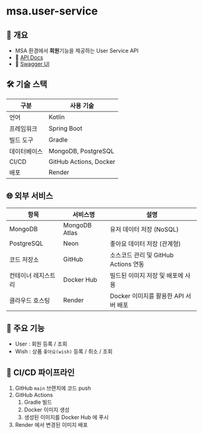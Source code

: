 # msa.user-service

## 🧩 개요

- MSA 환경에서 **회원**기능을 제공하는 User Service API
- 🔗 [API Docs](https://msa-user-service.onrender.com/redoc.html)
- 🔗 [Swagger UI](https://msa-user-service.onrender.com/swagger-ui.html)

## 🛠 기술 스택

| 구분     | 사용 기술                  |
|--------|------------------------|
| 언어     | Kotlin                 |
| 프레임워크  | Spring Boot            |
| 빌드 도구  | Gradle                 |
| 데이터베이스 | MongoDB, PostgreSQL    |
| CI/CD  | GitHub Actions, Docker |
| 배포     | Render                 |

## 🌐 외부 서비스

| 항목         | 서비스명          | 설명                          |
|------------|---------------|-----------------------------|
| MongoDB    | MongoDB Atlas | 유저 데이터 저장 (NoSQL)           |
| PostgreSQL | Neon          | 좋아요 데이터 저장 (관계형)            |
| 코드 저장소     | GitHub        | 소스코드 관리 및 GitHub Actions 연동 |
| 컨테이너 레지스트리 | Docker Hub    | 빌드된 이미지 저장 및 배포에 사용         |
| 클라우드 호스팅   | Render        | Docker 이미지를 활용한 API 서버 배포   |

## 🚀 주요 기능

- User : 회원 등록 / 조회
- Wish : 상품 `좋아요(wish)` 등록 / 취소 / 조회

## 🔁 CI/CD 파이프라인

1. GitHub `main` 브랜치에 코드 push
2. GitHub Actions
   1. Gradle 빌드
   2. Docker 이미지 생성
   3. 생성된 이미지를 Docker Hub 에 푸시
3. Render 에서 변경된 이미지 배포
